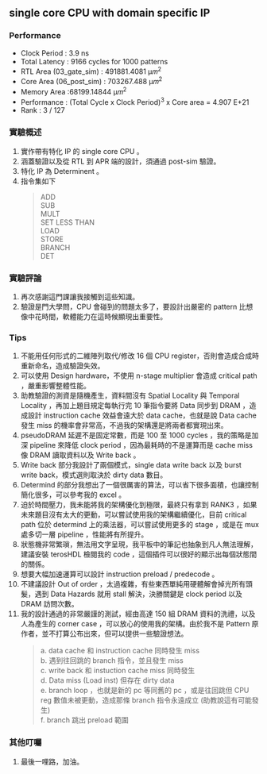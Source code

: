 ## single core CPU with domain specific IP
### Performance
- Clock Period : 3.9 ns
- Total Latency : 9166 cycles for 1000 patterns
- RTL Area (03_gate_sim) : 491881.4081  μ𝑚<sup>2 </sup>
- Core Area (06_post_sim) : 703267.488  μ𝑚<sup>2</sup>
- Memory Area :68199.14844 μ𝑚<sup>2</sup>
- Performance : (Total Cycle x Clock Period)<sup>3</sup> x Core area = 4.907 E+21
- Rank : 3 / 127

### 實驗概述
1. 實作帶有特化 IP 的 single core CPU 。
2. 涵蓋驗證以及從 RTL 到 APR 端的設計，須通過 post-sim 驗證。 
3. 特化 IP 為 Determinent 。
4. 指令集如下
   > ADD <br>
   > SUB<br>
   > MULT<br>
   > SET LESS THAN<br>
   > LOAD<br>
   > STORE<br>
   > BRANCH<br>
   > DET<br>


### 實驗評論
1. 再次感謝這門課讓我接觸到這些知識。
2. 驗證是門大學問，CPU 會碰到的問題太多了，要設計出嚴密的 pattern 比想像中花時間，軟體能力在這時候顯現出重要性。

### Tips

1. 不能用任何形式的二維陣列取代/修改 16 個 CPU register，否則會造成合成時重新命名，造成驗證失效。
2. 可以使用 Design hardware，不使用 n-stage multiplier 會造成 critical path ，嚴重影響整體性能。
3. 助教驗證的測資是隨機產生，資料間沒有 Spatial Locality 與 Temporal Locality ，再加上題目規定每執行完 10 筆指令要將 Data 同步到 DRAM ，造成設計 instruction cache 效益會遠大於 data cache，也就是說 Data cache 發生 miss 的機率會非常高，不過我的架構還是將兩者都實現出來。
4. pseudoDRAM 延遲不是固定常數，而是 100 至 1000 cycles ，我的策略是加深 pipeline 來降低 clock period ，因為最耗時的不是運算而是 cache miss 像 DRAM 讀取資料以及 Write back 。
5. Write back 部分我設計了兩個模式，single data write back 以及 burst write back，模式選則取決於 dirty data 數目。
6. Determind 的部分我想出了一個很厲害的算法，可以省下很多面積，也讓控制簡化很多，可以參考我的 excel 。
7. 迫於時間壓力，我未能將我的架構優化到極限，最終只有拿到 RANK3 ，如果未來題目沒有太大的更動，可以嘗試使用我的架構繼續優化，目前 critical path 位於 determind 上的乘法器，可以嘗試使用更多的 stage ，或是在 mux 處多切一層 pipeline ，性能將有所提升。
8. 狀態機非常繁瑣，無法用文字呈現，我平板中的筆記也抽象到凡人無法理解，建議安裝 terosHDL 檢閱我的 code ，這個插件可以很好的顯示出每個狀態間的關係。
9. 想要大幅加速運算可以設計 instruction preload / predecode 。
10. 不建議設計 Out of order ，太過複雜，有些東西單純用硬體解會掉光所有頭髮，遇到 Data Hazards 就用 stall 解決，決勝關鍵是 clock period 以及 DRAM 訪問次數。
11. 我的設計通過的非常嚴謹的測試，經由高達 150 組 DRAM 資料的洗禮，以及人為產生的 corner case ，可以放心的使用我的架構。由於我不是 Pattern 原作者，並不打算公布出來，但可以提供一些驗證想法。
    > a. data cache 和 instruction cache 同時發生 miss <br>
    > b. 遇到往回跳的 branch 指令，並且發生 miss<br>
    > c. write back 和 instuction cache miss 同時發生<br>
    > d. Data miss (Load inst) 但存在 dirty data<br>
    > e. branch loop ，也就是新的 pc 等同舊的 pc ，或是往回跳但 CPU reg 數值未被更動，造成那條 branch 指令永遠成立 (助教說這有可能發生)<br>
    > f. branch 跳出 preload 範圍<br>


### 其他叮囑
1. 最後一哩路，加油。
